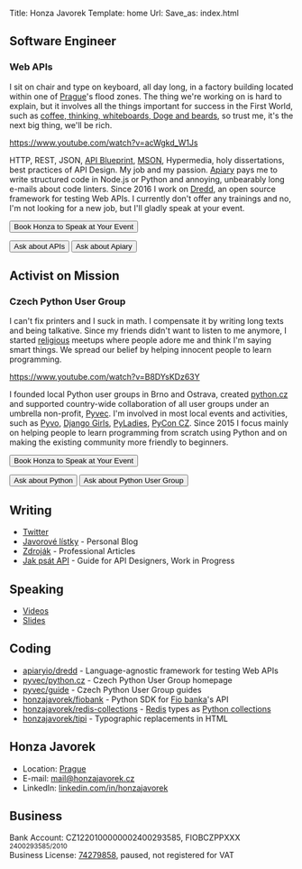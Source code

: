 Title: Honza Javorek
Template: home
Url:
Save_as: index.html

<!-- ![placeholder](work-in-progress.jpg) -->

## Software Engineer
### Web APIs

I sit on chair and type on keyboard, all day long, in a factory building located within one of [Prague](https://en.wikipedia.org/wiki/Prague)'s flood zones.
The thing we're working on is hard to explain, but it involves all the things
important for success in the First World, such as [coffee, thinking, whiteboards,
Doge and beards](http://blog.apiary.io/2016/01/24/Making-of-Peacock/), so trust me,
it's the next big thing, we'll be rich.

<!-- ![placeholder](software-engineer.jpg) -->
https://www.youtube.com/watch?v=acWgkd_W1Js

HTTP, REST, JSON, [API Blueprint](https://apiblueprint.org/), [MSON](https://github.com/apiaryio/mson), Hypermedia, holy dissertations, best practices of API Design. My job and my passion. [Apiary](https://apiary.io/) pays me to write structured code in Node.js or Python and annoying, unbearably long e-mails about code linters. Since 2016 I work on [Dredd](https://github.com/apiaryio/dredd), an open source framework for testing Web APIs. I currently don't offer any trainings and no, I'm not looking for a new job, but I'll gladly speak at your event.

<button>Book Honza to Speak at Your Event</button>

<small><button>Ask about APIs</button> <button>Ask about Apiary</button></small>

## Activist on Mission
### Czech Python User Group

I can't fix printers and I suck in math. I compensate it by writing
long texts and being talkative. Since my friends didn't want to listen to me
anymore, I started [religious](https://www.python.org/dev/peps/pep-0020/) meetups where people adore me and think I'm saying smart things. We spread our belief by helping innocent people to learn programming.

<!-- ![placeholder](activist-on-mission.jpg) -->
https://www.youtube.com/watch?v=B8DYsKDz63Y

I founded local Python user groups in Brno and Ostrava, created [python.cz](http://python.cz/en) and supported country-wide collaboration of all user groups under an umbrella non-profit, [Pyvec](http://pyvec.org/en/). I'm involved in most local events and activities, such as [Pyvo](http://pyvo.cz/en/), [Django Girls](https://djangogirls.org/events/map/), [PyLadies](http://pyladies.cz/), [PyCon CZ](https://cz.pycon.org/). Since 2015 I focus mainly on helping people to learn programming from scratch using Python and on making the existing community more friendly to beginners.

<button>Book Honza to Speak at Your Event</button>

<small><button>Ask about Python</button> <button>Ask about Python User Group</button></small>

<!--
design: https://wunki.org/
-->

## Writing
- [Twitter](http://twitter.com/honzajavorek/)
- [Javorové lístky](blog/) - Personal Blog
- [Zdroják](http://www.zdrojak.cz/autori/honza-javorek/) - Professional Articles
- [Jak psát API](http://jakpsatapi.cz) - Guide for API Designers, Work in Progress

## Speaking
- [Videos](https://www.youtube.com/results?q=Honza+Javorek)
- [Slides](https://speakerdeck.com/honzajavorek/)

## Coding
- [apiaryio/dredd](https://github.com/apiaryio/dredd) - Language-agnostic framework for testing Web APIs
- [pyvec/python.cz](https://github.com/pyvec/python.cz) - Czech Python User Group homepage
- [pyvec/guide](https://github.com/pyvec/guide) - Czech Python User Group guides
- [honzajavorek/fiobank](https://github.com/honzajavorek/fiobank/) - Python SDK for [Fio banka](http://www.fio.cz/)'s API
- [honzajavorek/redis-collections](https://github.com/honzajavorek/redis-collections/) - [Redis](http://redis.io/) types as [Python collections](https://docs.python.org/2/library/collections.html)
- [honzajavorek/tipi](https://github.com/honzajavorek/tipi/) - Typographic replacements in HTML

## Honza Javorek
- Location: [Prague](https://www.google.com/maps/place/Prague,+Czech+Republic/)
- E-mail: <a href="mailto:mail&#64;honzajavorek.cz">mail&#64;<!---->honzajavorek.cz</a>
- LinkedIn: [linkedin.com/in/honzajavorek](https://www.linkedin.com/in/honzajavorek)

## Business
Bank Account: CZ1220100000002400293585, FIOBCZPPXXX <small>2400293585/2010</small><br>
Business License: <a href="http://wwwinfo.mfcr.cz/cgi-bin/ares/darv_rzp.cgi?ico=74279858&amp;jazyk=cz&amp;xml=1&amp;rozsah=0">74279858</a>, paused, not registered for VAT
